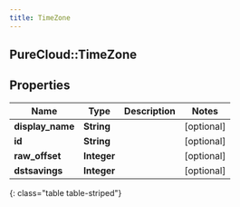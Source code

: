 ```yaml
---
title: TimeZone
---
```

## PureCloud::TimeZone

## Properties

|Name | Type | Description | Notes|
|------------ | ------------- | ------------- | -------------|
| **display_name** | **String** |  | [optional] |
| **id** | **String** |  | [optional] |
| **raw_offset** | **Integer** |  | [optional] |
| **dstsavings** | **Integer** |  | [optional] |
{: class="table table-striped"}


